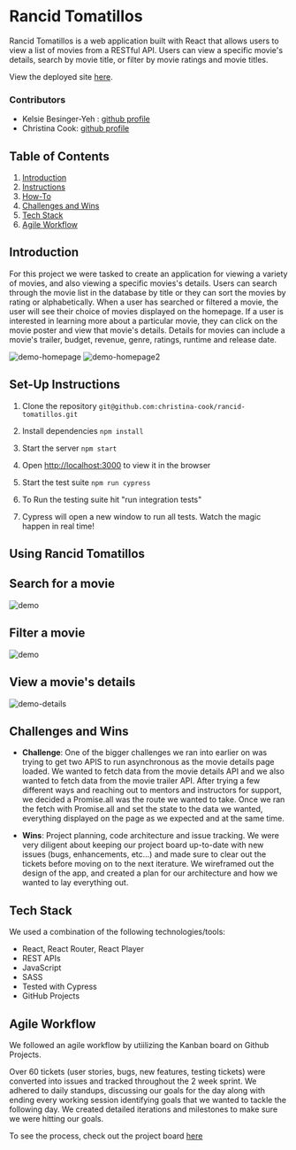 # Rancid Tomatillos

Rancid Tomatillos is a web application built with React that allows users to view a list of movies from a RESTful API. Users can view a specific movie's details, search by movie title, or filter by movie ratings and movie titles.

View the deployed site [here]().

### Contributors
- Kelsie Besinger-Yeh : [github profile](https://github.com/kelsiebesingeryeh)
- Christina Cook: [github profile](https://github.com/christina-cook)

## Table of Contents
1. [Introduction](#introduction)
2. [Instructions](#set-up-instructions)
3. [How-To](#using-rancid-tomatillos)
4. [Challenges and Wins](#challenges-and-wins)
5. [Tech Stack](#tech-stack)
6. [Agile Workflow](#agile-workflow)


## Introduction
For this project we were tasked to create an application for viewing a variety of movies, and also viewing a specific movies's details. Users can search through the movie list in the database by title or they can sort the movies by rating or alphabetically. When a user has searched or filtered a movie, the user will see their choice of movies displayed on the homepage. If a user is interested in learning more about a particular movie, they can click on the movie poster and view that movie's details. Details for movies can include a movie's trailer, budget, revenue, genre, ratings, runtime and release date. 

![demo-homepage](https://i.imgur.com/7AjGpUl.png)
![demo-homepage2](https://i.imgur.com/L8jEqnV.png)

## Set-Up Instructions
1. Clone the repository
```git@github.com:christina-cook/rancid-tomatillos.git```

2. Install dependencies
```npm install```

3. Start the server
```npm start```

4. Open [http://localhost:3000](http://localhost:3000) to view it in the browser

5. Start the test suite
```npm run cypress```

6. To Run the testing suite hit "run integration tests"

7. Cypress will open a new window to run all tests. Watch the magic happen in real time!

## Using Rancid Tomatillos

## Search for a movie
![demo]()

## Filter a movie
![demo]()

## View a movie's details

![demo-details]()

## Challenges and Wins
* **Challenge**: One of the bigger challenges we ran into earlier on was trying to get two APIS to run asynchronous as the movie details page loaded. We wanted to fetch data from the movie details API and we also wanted to fetch data from the movie trailer API. After trying a few different ways and reaching out to mentors and instructors for support, we decided a Promise.all was the route we wanted to take. Once we ran the fetch with Promise.all and set the state to the data we wanted, everything displayed on the page as we expected and at the same time.

* **Wins**: Project planning, code architecture and issue tracking. We were very diligent about keeping our project board up-to-date with new issues (bugs, enhancements, etc...) and made sure to clear out the tickets before moving on to the next iterature. We wireframed out the design of the app, and created a plan for our architecture and how we wanted to lay everything out.

## Tech Stack
We used a combination of the following technologies/tools:
* React, React Router, React Player
* REST APIs
* JavaScript
* SASS
* Tested with Cypress
* GitHub Projects

## Agile Workflow
We followed an agile workflow by utiilizing the Kanban board on Github Projects. 

Over 60 tickets (user stories, bugs, new features, testing tickets) were converted into issues and tracked throughout the 2 week sprint. 
We adhered to daily standups, discussing our goals for the day along with ending every working session identifying goals that we wanted to tackle the following day. We created detailed iterations and milestones to make sure we were hitting our goals.

To see the process, check out the project board [here](https://github.com/christina-cook/rancid-tomatillos/projects/1)
